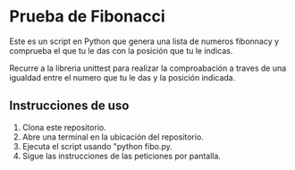 Prueba de Fibonacci
===================

Este es un script en Python que genera una lista de numeros fibonnacy y comprueba el que tu le das con la posición que tu le indicas.

Recurre a la libreria unittest para realizar la comproabación a traves de una igualdad entre el numero que tu le das y la posición indicada.
    

Instrucciones de uso
--------------------

1.  Clona este repositorio.
2.  Abre una terminal en la ubicación del repositorio.
3.  Ejecuta el script usando "python fibo.py.
4.  Sigue las instrucciones de las peticiones por pantalla.

